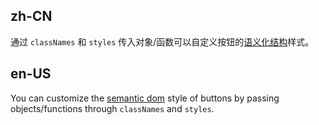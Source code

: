 ## zh-CN

通过 `classNames` 和 `styles` 传入对象/函数可以自定义按钮的[语义化结构](#semantic-dom)样式。

## en-US

You can customize the [semantic dom](#semantic-dom) style of buttons by passing objects/functions through `classNames` and `styles`.
